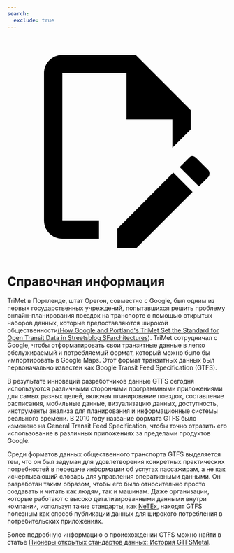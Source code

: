```yaml
---
search:
  exclude: true
---
```

<a class="pencil-link" href="https://github.com/MobilityData/gtfs.org/edit/main/docs/background.md" title="Edit this page" target="_blank">
    <svg class="pencil" xmlns="http://www.w3.org/2000/svg" viewBox="0 0 24 24"><path d="M10 20H6V4h7v5h5v3.1l2-2V8l-6-6H6c-1.1 0-2 .9-2 2v16c0 1.1.9 2 2 2h4v-2m10.2-7c.1 0 .3.1.4.2l1.3 1.3c.2.2.2.6 0 .8l-1 1-2.1-2.1 1-1c.1-.1.2-.2.4-.2m0 3.9L14.1 23H12v-2.1l6.1-6.1 2.1 2.1Z"/></svg>
  </a>

# Справочная информация

TriMet в Портленде, штат Орегон, совместно с Google, был одним из первых государственных учреждений, попытавшихся решить проблему онлайн-планирования поездок на транспорте с помощью открытых наборов данных, которые предоставляются широкой общественности[(How Google and Portland's TriMet Set the Standard for Open Transit Data in Streetsblog SFarchitectures](https://sf.streetsblog.org/2010/01/05/how-google-and-portlands-trimet-set-the-standard-for-open-transit-data/)). TriMet сотрудничал с Google, чтобы отформатировать свои транзитные данные в легко обслуживаемый и потребляемый формат, который можно было бы импортировать в Google Maps. Этот формат транзитных данных был первоначально известен как Google Transit Feed Specification (GTFS).

В результате инноваций разработчиков данные GTFS сегодня используются различными сторонними программными приложениями для самых разных целей, включая планирование поездок, составление расписания, мобильные данные, визуализацию данных, доступность, инструменты анализа для планирования и информационные системы реального времени. В 2010 году название формата GTFS было изменено на General Transit Feed Specification, чтобы точно отразить его использование в различных приложениях за пределами продуктов Google.

Среди форматов данных общественного транспорта GTFS выделяется тем, что он был задуман для удовлетворения конкретных практических потребностей в передаче информации об услугах пассажирам, а не как исчерпывающий словарь для управления оперативными данными. Он разработан таким образом, чтобы его было относительно просто создавать и читать как людям, так и машинам. Даже организации, которые работают с высоко детализированными данными внутри компании, используя такие стандарты, как [NeTEx](https://netex-cen.eu/), находят GTFS полезным как способ публикации данных для широкого потребления в потребительских приложениях.

Более подробную информацию о происхождении GTFS можно найти в статье [Пионеры открытых стандартов данных: История GTFSMetal](https://beyondtransparency.org/chapters/part-2/pioneering-open-data-standards-the-gtfs-story/).
